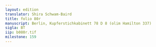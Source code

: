 ```yaml
---
layout: edition
translator: Shira Schwam-Baird
title: folio 80r
manuscript: Berlin, Kupferstichkabinett 78 D 8 (olim Hamilton 337)
sigla: BT
iip: b080r.tif
milestone: 159
---
```

